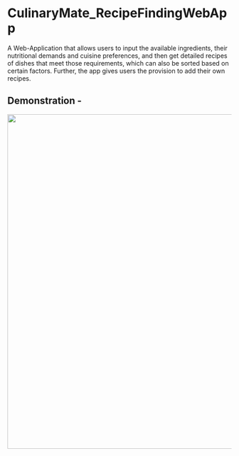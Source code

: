 # CulinaryMate_RecipeFindingWebApp
A Web-Application that allows users to input the available ingredients, their nutritional demands and cuisine preferences, and then get detailed recipes of dishes that meet those requirements, which can also be sorted based on certain factors. Further, the app gives users the provision to add their own recipes.

## Demonstration - 
<img src="/screenshots/'Home Page'.png" alt="" width="750"><br><br>
